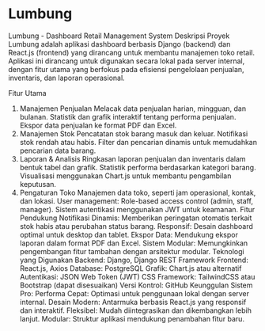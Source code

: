 # Lumbung
Lumbung - Dashboard Retail Management System
Deskripsi Proyek
Lumbung adalah aplikasi dashboard berbasis Django (backend) dan React.js (frontend) yang dirancang untuk membantu manajemen toko retail. Aplikasi ini dirancang untuk digunakan secara lokal pada server internal, dengan fitur utama yang berfokus pada efisiensi pengelolaan penjualan, inventaris, dan laporan operasional.

Fitur Utama
1. Manajemen Penjualan
Melacak data penjualan harian, mingguan, dan bulanan.
Statistik dan grafik interaktif tentang performa penjualan.
Ekspor data penjualan ke format PDF dan Excel.
2. Manajemen Stok
Pencatatan stok barang masuk dan keluar.
Notifikasi stok rendah atau habis.
Filter dan pencarian dinamis untuk memudahkan pencarian data barang.
3. Laporan & Analisis
Ringkasan laporan penjualan dan inventaris dalam bentuk tabel dan grafik.
Statistik performa berdasarkan kategori barang.
Visualisasi menggunakan Chart.js untuk membantu pengambilan keputusan.
4. Pengaturan Toko
Manajemen data toko, seperti jam operasional, kontak, dan lokasi.
User management: Role-based access control (admin, staff, manager).
Sistem autentikasi menggunakan JWT untuk keamanan.
Fitur Pendukung
Notifikasi Dinamis: Memberikan peringatan otomatis terkait stok habis atau perubahan status barang.
Responsif: Desain dashboard optimal untuk desktop dan tablet.
Ekspor Data: Mendukung ekspor laporan dalam format PDF dan Excel.
Sistem Modular: Memungkinkan pengembangan fitur tambahan dengan arsitektur modular.
Teknologi yang Digunakan
Backend: Django, Django REST Framework
Frontend: React.js, Axios
Database: PostgreSQL
Grafik: Chart.js atau alternatif
Autentikasi: JSON Web Token (JWT)
CSS Framework: TailwindCSS atau Bootstrap (dapat disesuaikan)
Versi Kontrol: GitHub
Keunggulan Sistem
Pro:
Performa Cepat: Optimasi untuk penggunaan lokal dengan server internal.
Desain Modern: Antarmuka berbasis React.js yang responsif dan interaktif.
Fleksibel: Mudah diintegrasikan dan dikembangkan lebih lanjut.
Modular: Struktur aplikasi mendukung penambahan fitur baru.
